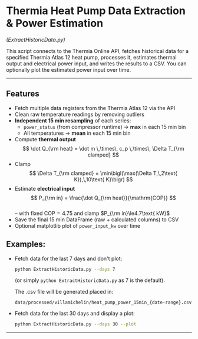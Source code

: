 # Thermia Heat Pump Data Extraction & Power Estimation  
*(ExtractHistoricData.py)*

This script connects to the Thermia Online API, fetches historical data for a specified Thermia Atlas 12 heat pump, processes it, estimates thermal output and electrical power input, and writes the results to a CSV. You can optionally plot the estimated power input over time.

---

## Features

- Fetch multiple data registers from the Thermia Atlas 12 via the API  
- Clean raw temperature readings by removing outliers  
- **Independent 15 min resampling** of each series:  
  - `power_status` (from compressor runtime) → **max** in each 15 min bin  
  - All temperatures → **mean** in each 15 min bin  
- Compute **thermal output**  
  $$
    \dot Q_{\rm heat}
    = \dot m \,\times\, c_p \,\times\, \Delta T_{\rm clamped}
  $$  
- Clamp  
  $$
    \Delta T_{\rm clamped} = \min\bigl(\max(\Delta T,\,2\text{ K}),\,10\text{ K}\bigr)
  $$  
- Estimate **electrical input**  
  $$
    P_{\rm in}
    = \frac{\dot Q_{\rm heat}}{\mathrm{COP}}
  $$  
  – with fixed $\mathrm{COP}=4.75$ and clamp $P_{\rm in}\le4.7\text{ kW}$  
- Save the final 15 min DataFrame (raw + calculated columns) to CSV  
- Optional matplotlib plot of `power_input_kw` over time  

## Examples:

-   Fetch data for the last 7 days and don\'t plot:
    ```bash
    python ExtractHistoricData.py --days 7
    ```
    (or simply `python ExtractHistoricData.py` as 7 is the default).

    The .csv file will be generated placed in:
    
    `data/processed/villamichelin/heat_pump_power_15min_{date-range}.csv`
    

-   Fetch data for the last 30 days and display a plot:
    ```bash
    python ExtractHistoricData.py --days 30 --plot
    ```

---